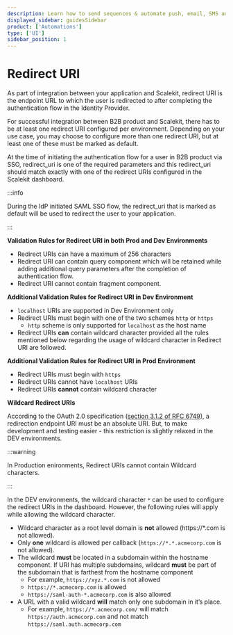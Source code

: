 ```yaml
---
description: Learn how to send sequences & automate push, email, SMS and other product notifications based on rules. Using code or Courier's visual designer.
displayed_sidebar: guidesSidebar
product: ['Automations']
type: ['UI']
sidebar_position: 1
---
```


# Redirect URI

As part of integration between your application and Scalekit, redirect URI is the endpoint URL to which the user is redirected to after completing the authentication flow in the Identity Provider.

For successful integration between B2B product and Scalekit, there has to be at least one redirect URI configured per environment. Depending on your use case, you may choose to configure more than one redirect URI, but at least one of these must be marked as default.

At the time of initiating the authentication flow for a user in B2B product via SSO, redirect_uri is one of the required parameters and this redirect_uri should match exactly with one of the redirect URIs configured in the Scalekit dashboard.

:::info

During the IdP initiated SAML SSO flow, the redirect_uri that is marked as default will be used to redirect the user to your application.

:::

**Validation Rules for Redirect URI in both Prod and Dev Environments**

- Redirect URIs can have a maximum of 256 characters
- Redirect URI can contain query component which will be retained while adding additional query parameters after the completion of authentication flow.
- Redirect URI cannot contain fragment component.

**Additional Validation Rules for Redirect URI in Dev Environment**

- `localhost` URIs are supported in Dev Environment only
- Redirect URIs must begin with one of the two schemes `http` or `https`
  - `http` scheme is only supported for `localhost` as the host name
- Redirect URIs **can** contain wildcard character provided all the rules mentioned below regarding the usage of wildcard character in Redirect URI are followed.

**Additional Validation Rules for Redirect URI in Prod Environment**

- Redirect URIs must begin with `https`
- Redirect URIs cannot have `localhost` URIs
- Redirect URIs **cannot** contain wildcard character

**Wildcard Redirect URIs**

According to the OAuth 2.0 specification ([section 3.1.2 of RFC 6749](https://tools.ietf.org/html/rfc6749#section-3.1.2)), a redirection endpoint URI must be an absolute URI. But, to make development and testing easier - this restriction is slightly relaxed in the DEV environments.

:::warning

In Production enironments, Redirect URIs cannot contain Wildcard characters.

:::

In the DEV environments, the wildcard character `*` can be used to configure the redirect URIs in the dashboard. However, the following rules will apply while allowing the wildcard character.

- Wildcard character as a root level domain is **not** allowed (<SimpleCode>https://\*.com</SimpleCode> is not allowed).
- Only **one** wildcard is allowed per callback (`https://*.*.acmecorp.com` is not allowed).
- The wildcard **must** be located in a subdomain within the hostname component. If URI has multiple subdomains, wildcard **must** be part of the subdomain that is farthest from the hostname component
  - For example, `https://xyz.*.com` is not allowed
  - `https://*.acmecorp.com` is allowed
  - `https://saml-auth-*.acmecorp.com` is also allowed
- A URL with a valid wildcard **will** match only one subdomain in it’s place.
  - For example, `https://*.acmecorp.com/` will match `https://auth.acmecorp.com` and not match `https://saml.auth.acmecorp.com`
